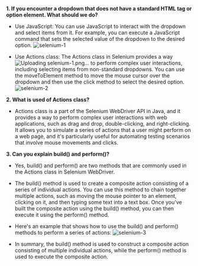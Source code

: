 **1. If you encounter a dropdown that does not have a standard HTML tag or option element. What should we do?**
- Use JavaScript: You can use JavaScript to interact with the dropdown and select items from it. For example, you can execute a JavaScript command that sets the selected value of the dropdown to the desired option.  ![selenium-1](https://user-images.githubusercontent.com/124520513/220393702-ae21d860-5ff6-454d-a75b-2285266f696b.png)

- Use Actions class: The Actions class in Selenium provides a way ![Uploading selenium-1.png…]()
to perform complex user interactions, including selecting items from non-standard dropdowns. You can use the moveToElement method to move the mouse cursor over the dropdown and then use the click method to select the desired option. ![selenium-2](https://user-images.githubusercontent.com/124520513/220393730-f2592a4b-cefa-49dd-b94c-7563cd40196a.png)

**2. What is used of Actions class?**
- Actions class is a part of the Selenium WebDriver API in Java, and it provides a way to perform complex user interactions with web applications, such as drag and drop, double-clicking, and right-clicking. It allows you to simulate a series of actions that a user might perform on a web page, and it's particularly useful for automating testing scenarios that involve mouse movements and clicks.

**3. Can you explain build() and perform()?**
- Yes, build() and perform() are two methods that are commonly used in the Actions class in Selenium WebDriver.

- The build() method is used to create a composite action consisting of a series of individual actions. You can use this method to chain together multiple actions, such as moving the mouse pointer to an element, clicking on it, and then typing some text into a text box. Once you've built the composite action using the build() method, you can then execute it using the perform() method.

- Here's an example that shows how to use the build() and perform() methods to perform a series of actions:
![selenium-3](https://user-images.githubusercontent.com/124520513/220680807-a46c9a87-67ad-402a-a512-bb368ebb34ce.png)
- In summary, the build() method is used to construct a composite action consisting of multiple individual actions, while the perform() method is used to execute the composite action.

